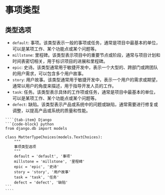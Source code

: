 # 事项类型

## 类型选项

- `default`: 事项。该类型表示一般的事项或任务，通常是项目中最基本的单位，可以是某项工作、某个功能点或某个问题等。
- `millstone`: 里程碑。该类型表示项目中的重要节点或阶段，通常与项目计划和时间表密切相关，用于标识项目的进展和里程碑。
- `epic`: 史诗。该类型通常用于敏捷开发中，表示一个大型的、跨部门或跨团队的用户需求，可以包含多个用户故事。
- `story`: 用户故事。该类型通常用于敏捷开发中，表示一个用户的需求或期望，通常以用户的角度来描述，用于指导开发人员的工作。
- `task`: 任务。该类型表示具体的工作项或任务，通常是项目中最基本的单位，可以是某项工作、某个功能点或某个问题等。
- `defect`: 缺陷。该类型表示产品或系统中的问题或缺陷，通常需要进行修复或调整，以提高产品或系统的质量和性能。

`````{tab-set}
````{tab-item} Django
```{code-block} python
from django.db import models

class MatterTypeChoices(models.TextChoices):
    """
    事项类型选项
    """
    default = 'default', '事项'
    millstone = 'millstone', '里程碑'
    epic = 'epic', '史诗'
    story = 'story', '用户故事'
    task = 'task', '任务'
    defect = 'defect', '缺陷'
```
````
`````
